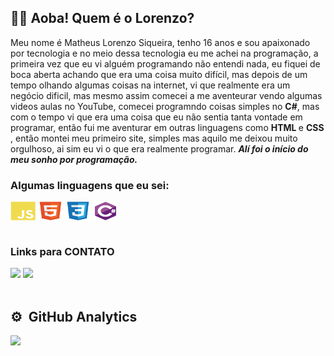  ## 👋🏻 Aoba! Quem é o Lorenzo?
 
 Meu nome é Matheus Lorenzo Siqueira, tenho 16 anos e sou apaixonado por tecnologia e no meio dessa tecnologia eu me achei na programação, a primeira vez que eu vi alguém programando não entendi nada, eu fiquei de boca aberta achando que era uma coisa muito difícil, mas depois de um tempo olhando algumas coisas na internet, vi que realmente era um negócio dificil, mas mesmo assim comecei a me aventeurar vendo algumas videos aulas no YouTube, comecei programndo coisas simples no <b>C#</b>, mas com o tempo vi que era uma coisa que eu não sentia tanta vontade em programar, então fui me aventurar em outras linguagens como <b> HTML </b> e <b> CSS </b>, então montei meu primeiro site, simples mas aquilo me deixou muito orgulhoso, ai sim eu vi o que era realmente programar. <b> <i> Alí foi o início do meu sonho por programação. </i> </b>
 

<h3> Algumas linguagens que eu sei: </h3>
 <div style="display: inline_block">
  <img align="center" alt="Js" height="30" width="40" src="https://raw.githubusercontent.com/devicons/devicon/master/icons/javascript/javascript-plain.svg">
  <img align="center" alt="HTML" height="30" width="40" src="https://raw.githubusercontent.com/devicons/devicon/master/icons/html5/html5-original.svg">
  <img align="center" alt="CSS" height="30" width="40" src="https://raw.githubusercontent.com/devicons/devicon/master/icons/css3/css3-original.svg">
  <img align="center" alt="Csharp" height="30" width="40" src="https://raw.githubusercontent.com/devicons/devicon/master/icons/csharp/csharp-original.svg">
</div>
<br>

<h3>Links para CONTATO</h3>
<div>
  <a href = "mailto:matheuslorenzosiqueira1@gmail.com"><img src="https://img.shields.io/badge/-Gmail-%23333?style=for-the-badge&logo=gmail&logoColor=white" target="_blank"></a>
  <a href="https://www.linkedin.com/in/matheus-l-siqueira-19a847256/" target="_blank"><img src="https://img.shields.io/badge/-LinkedIn-%230077B5?style=for-the-badge&logo=linkedin&logoColor=white" target="_blank"></a>   
</div>
<br>

## ⚙️ &nbsp;GitHub Analytics
<picture>
<source
  srcset="https://github-readme-stats.vercel.app/api?username=LorenzoHzK&show_icons=true&theme=highcontrast"
  media="(prefers-color-scheme: dark)"
/>
<source
  srcset="https://github-readme-stats.vercel.app/api?username=anuraghazra&show_icons=true"
  media="(prefers-color-scheme: light), (prefers-color-scheme: no-preference)"
/>
<img src="https://github-readme-stats.vercel.app/api?username=anuraghazra&show_icons=true" />
</picture>
